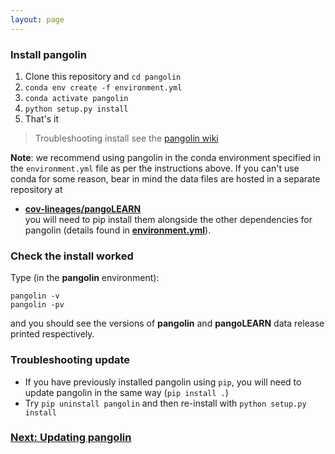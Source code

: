 ```yaml
---
layout: page
---
```


### Install pangolin

1. Clone this repository and ``cd pangolin``
2. ``conda env create -f environment.yml``
3. ``conda activate pangolin``
4. ``python setup.py install``
5. That's it

> Troubleshooting install see the [pangolin wiki](https://github.com/cov-lineages/pangolin/wiki)

<strong>Note</strong>: we recommend using pangolin in the conda environment specified in the ``environment.yml`` file as per the instructions above. If you can't use conda for some reason, bear in mind the data files are hosted in a separate repository at
- [<strong>cov-lineages/pangoLEARN</strong>](https://github.com/cov-lineages/pangoLEARN.git) <br>
you will need to pip install them alongside the other dependencies for pangolin (details found in [<strong>environment.yml</strong>](https://github.com/cov-lineages/pangolin/blob/master/environment.yml)).



### Check the install worked

Type (in the <strong>pangolin</strong> environment):

```
pangolin -v
pangolin -pv
```
and you should see the versions of <strong>pangolin</strong> and <strong>pangoLEARN</strong> data release printed respectively.

### Troubleshooting update
- If you have previously installed pangolin using ``pip``, you will need to update pangolin in the same way (``pip install .``)
- Try ``pip uninstall pangolin`` and then re-install with `python setup.py install`


### [Next: Updating pangolin](./updating.html)